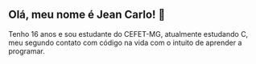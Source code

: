 ## Olá, meu nome é Jean Carlo! :wave:

Tenho 16 anos e sou estudante do CEFET-MG, atualmente estudando C, meu segundo contato com código na vida com o intuito de aprender a programar.
